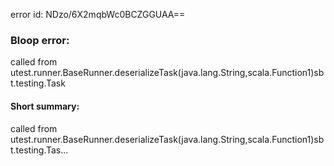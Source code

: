 error id: NDzo/6X2mqbWc0BCZGGUAA==
### Bloop error:

called from utest.runner.BaseRunner.deserializeTask(java.lang.String,scala.Function1)sbt.testing.Task
#### Short summary: 

called from utest.runner.BaseRunner.deserializeTask(java.lang.String,scala.Function1)sbt.testing.Tas...